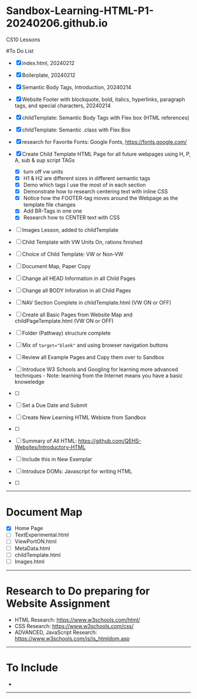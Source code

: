 # Sandbox-Learning-HTML-P1-20240206.github.io
CS10 Lessons

#To Do List
- [x] index.html, 20240212
- [x] Boilerplate, 20240212
- [x] Semantic Body Tags, Introduction, 20240214
- [x] Website Footer with blockquote, bold, italics, hyperlinks, paragraph tags, and special characters, 20240214
- [x] childTemplate: Semantic Body Tags with Flex box (HTML references)
- [x] childTemplate: Semantic .class with Flex Box
- [x] research for Favorite Fonts: Google Fonts, https://fonts.google.com/
- [x] Create Child Template HTML Page for all future webpages using H, P, A, sub & sup script TAGs
  - [x] turn off vw units
  - [x] H1 & H2 are different sizes in different semantic tags
  - [x] Demo which tags I use the most of in each section
  - [x] Demonstrate how to research centering text with inline CSS
  - [x] Notice how the FOOTER-tag moves around the Webpage as the template file changes
  - [x] Add BR-Tags in one one
  - [x] Research how to CENTER text with CSS
- [ ] Images Lesson, added to childTemplate
- [ ] Child Template with VW Units On, rations finished
- [ ] Choice of Child Template: VW or Non-VW
- [ ] Document Map, Paper Copy
- [ ] Change all HEAD Information in all Child Pages
- [ ] Change all BODY Inforation in all Child Pages
- [ ] NAV Section Complete in childTemplate.html (VW ON or OFF)
- [ ] Create all Basic Pages from Website Map and childPageTemplate.html (VW ON or OFF)
- [ ] Folder (Pathway) structure complete
- [ ] Mix of ```target="blank"``` and using browser navigation buttons

- [ ] Review all Example Pages and Copy them over to Sandbox
- [ ] Introduce W3 Schools and Googling for learning more advanced techniques
      - Note: learning from the Internet means you have a basic knoweledge
- [ ] 
- [ ] Set a Due Date and Submit
- [ ] Create New Learning HTML Webiste from Sandbox
- [ ] 
- [ ] Summary of All HTML: https://github.com/QEHS-Websites/Introductory-HTML
- [ ] Include this in New Exemplar
- [ ] Introduce DOMs: Javascript for writing HTML
- [ ] 

---

# Document Map
- [x] Home Page
- [ ] TextExperimental.html
- [ ] ViewPortON.html
- [ ] MetaData.html
- [ ] childTemplate.html
- [ ] Images.html

---

# Research to Do preparing for Website Assignment
- HTML Research: https://www.w3schools.com/html/
- CSS Research: https://www.w3schools.com/css/
- ADVANCED, JavaScript Research: https://www.w3schools.com/js/js_htmldom.asp

---

# To Include
- 

---

